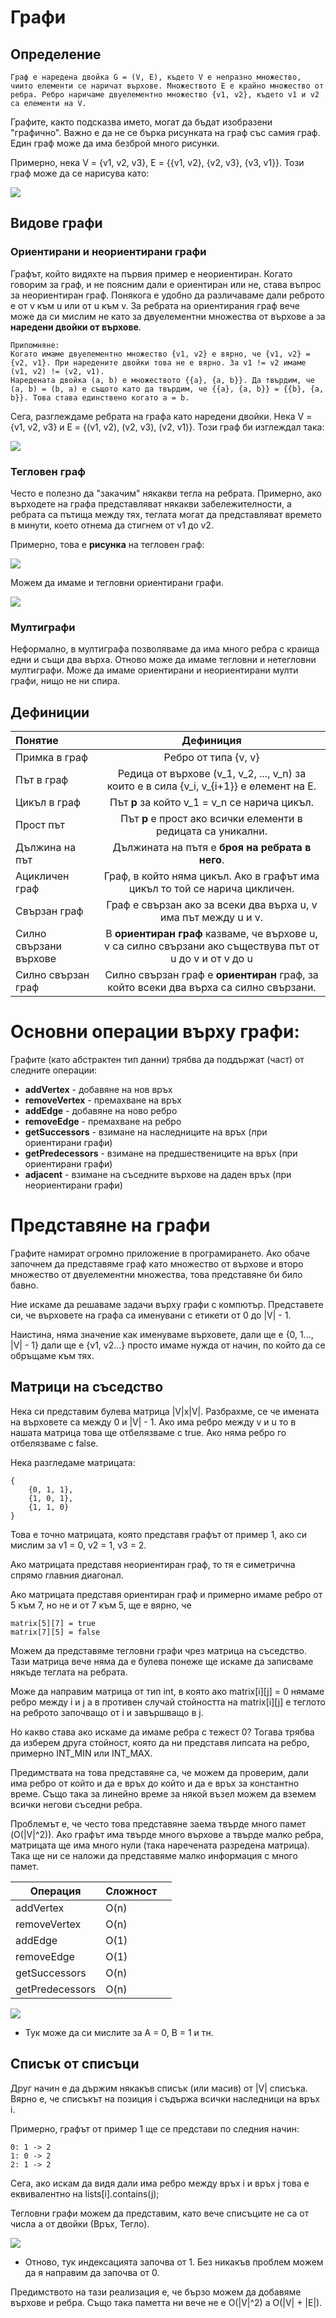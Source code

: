 # Графи

## Определение
```
Граф е наредена двойка G = (V, E), където V e непразно множество, чиито елементи се наричат върхове. Множеството E е крайно множество от ребра. Ребро наричаме двуелементно множество {v1, v2}, където v1 и v2 са елементи на V.
```
Графите, както подсказва името, могат да бъдат изобразени "графично". Важно е да не се бърка рисунката на граф със самия граф. Един граф може да има безброй много рисунки.

Примерно, нека V = {v1, v2, v3}, E = {{v1, v2}, {v2, v3}, {v3, v1}}. Този граф може да се нарисува като:

![](media/graph.png)

## Видове графи

### Ориентирани и неориентирани графи
Графът, който видяхте на първия пример е неориентиран. Когато говорим за граф, и не поясним дали е ориентиран или не, става въпрос за неориентиран граф. Понякога е удобно да различаваме дали реброто e от v към u или от u към v. За ребрата на ориентирания граф вече може да си мислим не като за двуелементни множества от върхове а за **наредени двойки от върхове**. 

```
Припомняне:
Когато имаме двуелементно множество {v1, v2} е вярно, че {v1, v2} = {v2, v1}. При наредените двойки това не е вярно. За v1 != v2 имаме (v1, v2) != (v2, v1).
Наредената двойка (a, b) e множеството {{a}, {a, b}}. Да твърдим, че (a, b) = (b, a) e същото като да твърдим, че {{a}, {a, b}} = {{b}, {a, b}}. Това става единствено когато a = b.
```

Сега, разглеждаме ребрата на графа като наредени двойки. 
Нека V = {v1, v2, v3} и E = {(v1, v2), (v2, v3), (v2, v1)}.
Този граф би изглеждал така:


![](media/dir-graph.png)


### Тегловен граф
Често е полезно да "закачим" някакви тегла на ребрата. Примерно, ако върходете на графа представляват някакви забележителности, а ребрата са пътища между тях, теглата могат да представляват времето в минути, което отнема да стигнем от v1 до v2. 

Примерно, това е **рисунка** на тегловен граф:


![](media/weighted-graph.png)

Можем да имаме и тегловни ориентирани графи.


![](media/weighted-dirscted-graph%20(1).png)

### Мултиграфи
Неформално, в мултиграфа позволяваме да има много ребра с краища едни и същи два върха. Отново може да имаме тегловни и нетегловни мултиграфи. Може да имаме ориентирани и неориентирани мулти графи, нищо не ни спира.

## Дефиниции
| Понятие                        | Дефиниция 
| :---                           |    :----:   
| Примка в граф                  | Ребро от типа {v, v}
| Път в граф                     | Редица от върхове (v_1, v_2, ..., v_n) за които е в сила {v_i, v_{i+1}} е елемент на E.
| Цикъл в граф                   | Път **p** за който v_1 = v_n се нарича цикъл. 
| Прост път                      | Път **p** e прост ако всички елементи в редицата са уникални.
| Дължина на път                 | Дължината на пътя е **броя на ребрата в него**.
| Ацикличен граф                 | Граф, в който няма цикъл. Ако в графът има цикъл то той се нарича цикличен.
| Свързан граф                   | Граф е свързан ако за всеки два върха u, v има път между u и v.
| Силно свързани върхове         | В **ориентиран граф** казваме, че върхове u, v са силно свързани ако съществува път от u до v и от v до u
| Силно свързан граф             | Силно свързан граф е **ориентиран** граф, за който всеки два върха са силно свързани.

# Основни операции върху графи:
Графите (като абстрактен тип данни) трябва да поддържат (част) от следните операции:  

- **addVertex** - добавяне на нов връх
- **removeVertex** - премахване на връх 
- **addEdge** - добавяне на ново ребро 
- **removeEdge** - премахване на ребро
- **getSuccessors** - взимане на наследниците на връх (при ориентирани графи)
- **getPredecessors** - взимане на предшествениците на връх (при ориентирани графи)
- **adjacent** - взимане на съседните върхове на даден връх (при неориентирани графи)

# Представяне на графи
Графите намират огромно приложение в програмирането. Ако обаче започнем да представяме граф като множество от върхове и второ множество от двуелементни множества, това представяне би било бавно. 

Ние искаме да решаваме задачи върху графи с компютър. Представете си, че върховете на графа са именувани с етикети от 0 до |V| - 1. 

Наистина, няма значение как именуваме върховете, дали ще е {0, 1..., |V| - 1} дали ще е {v1, v2...} просто имаме нужда от начин, по който да се обръщаме към тях. 

## Матрици на съседство
Нека си представим булева матрица |V|x|V|. Разбрахме, се че имената на върховете са между 0 и |V| - 1. Ако има ребро между v и u то в нашата матрица това ще отбелязваме с true. Ако няма ребро го отбелязваме с false.

Нека разгледаме матрицата:
```
{
    {0, 1, 1},
    {1, 0, 1},
    {1, 1, 0}
}
```
Това е точно матрицата, която представя графът от пример 1, ако си мислим за v1 = 0, v2 = 1, v3 = 2.

Ако матрицата представя неориентиран граф, то тя е симетрична спрямо главния диагонал.

Ако матрицата представя ориентиран граф и примерно имаме ребро от 5 към 7, но не и от 7 към 5, ще е вярно, че 

```
matrix[5][7] = true
matrix[7][5] = false
```

Можем да представяме тегловни графи чрез матрица на съседство. Тази матрица вече няма да е булева понеже ще искаме да записваме някъде теглата на ребрата. 

Може да направим матрица от тип int, в която ако matrix[i][j] = 0 нямаме ребро между i и j а в противен случай стойността на matrix[i][j] e теглото на реброто започващо от i и завършващо в j. 

Но какво става ако искаме да имаме ребра с тежест 0? Тогава трябва да изберем друга стойност, която да ни представя липсата на ребро, примерно INT_MIN или INT_MAX.

Предимствата на това представяне са, че можем да проверим, дали има ребро от който и да е връх до който и да е връх за константно време. Също така за линейно време за някой възел можем да вземем всички негови съседни ребра. 

Проблемът е, че често това представяне заема твърде много памет (O(|V|^2)). Ако графът има твърде много върхове а твърде малко ребра, матрицата ще има много нули (така наречената разредена матрица). Така ще ни се наложи да представяме малко информация с много памет.

|Операция|Сложност||
|--|--|--|
|addVertex|O(n)||
|removeVertex|O(n)||
|addEdge|O(1)|
|removeEdge|O(1)|
|getSuccessors|O(n)||
|getPredecessors|O(n)||

![](media/matrix.png)

* Тук може да си мислите за A = 0, B = 1 и тн.

## Списък от списъци
Друг начин е да държим някакъв списък (или масив) от |V| списъка. Вярно е, че списъкът на позиция i съдържа всички наследници на връх i.

Примерно, графът от пример 1 ще се представи по следния начин:

```
0: 1 -> 2
1: 0 -> 2
2: 1 -> 2
```

Сега, ако искам да видя дали има ребро между връх i и връх j това е еквивалентно на lists[i].contains(j);

Тегловни графи можем да представим, като вече списъците не са от числа а от двойки (Връх, Тегло).

![](media/weighted-list.png)

* Отново, тук индексацията започва от 1. Без никакъв проблем можем да я направим да започва от 0.

Предимството на тази реализация е, че бързо можем да добавяме върхове и ребра. Също така паметта ни вече не е O(|V|^2) а O(|V| + |E|).